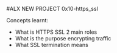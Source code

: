 #ALX NEW PROJECT 0x10-https_ssl

Concepts learnt:
- What is HTTPS SSL 2 main roles
- What is the purpose encrypting traffic
- What SSL termination means
